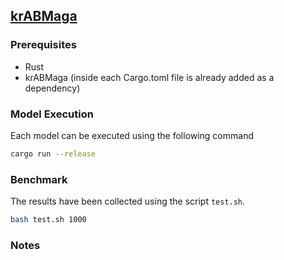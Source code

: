 ## [krABMaga](https://krabmaga.github.io/)

### Prerequisites
- Rust
- krABMaga (inside each Cargo.toml file is already added as a dependency)

### Model Execution
Each model can be executed using the following command 

```bash
cargo run --release
```

### Benchmark
The results have been collected using the script `test.sh`.

```bash
bash test.sh 1000
```

### Notes
